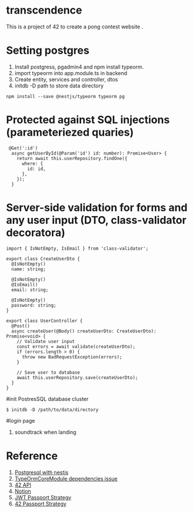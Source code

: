 # transcendence
This is a project of 42 to create a pong contest website .

# Setting postgres
1. Install postgress, pgadmin4 and npm install typeorm.
2. import typeorm into app.module.ts in backend
3. Create entity, services and controller, dtos
4. initdb -D path to store data directory

```
npm install --save @nestjs/typeorm typeorm pg
```

# Protected against SQL injections (parameteriezed quaries)
```
 @Get(':id')
  async getUserById(@Param('id') id: number): Promise<User> {
    return await this.userRepository.findOne({
      where: {
        id: id,
      },
    });
  }
```

# Server-side validation for forms and any user input (DTO, class-validator decoratora)
```
import { IsNotEmpty, IsEmail } from 'class-validator';

export class CreateUserDto {
  @IsNotEmpty()
  name: string;

  @IsNotEmpty()
  @IsEmail()
  email: string;

  @IsNotEmpty()
  password: string;
}

export class UserController {
  @Post()
  async createUser(@Body() createUserDto: CreateUserDto): Promise<void> {
    // Validate user input
    const errors = await validate(createUserDto);
    if (errors.length > 0) {
      throw new BadRequestException(errors);
    }

    // Save user to database
    await this.userRepository.save(createUserDto);
  }
}
```



#init PostresSQL database cluster
```
$ initdb -D /path/to/data/directory

```


#login page
1. soundtrack when landing



# Reference
1. [Postgresql with nestjs](https://blog.devgenius.io/setting-up-nestjs-with-postgresql-ac2cce9045fe)
2. [TypeOrmCoreModule dependencies issue](https://www.youtube.com/watch?v=O0fzKqswwJs)
3. [42 API](https://api.intra.42.fr/apidoc/guides/web_application_flow)
4. [Notion](https://www.notion.so/a615f8244a264c3d8cd42a9a0159d34d?v=b19aec694fe74401af8ad859f3b31a15&p=021309324ca745a0ac61fac8f57e57a9&pm=s)
5. [JWT Passport Strategy](https://betterprogramming.pub/jwt-and-passport-jwt-strategy-for-your-nestjs-rest-api-project-cafa9dd59890)
6. [42 Passport Strategy](https://github.com/ykoh42/42OAuth-NestJS)
